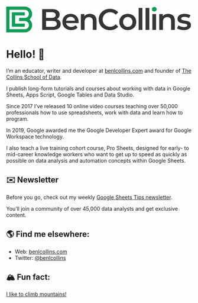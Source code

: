 ![benlcollins](BC-Horizontal-Color.jpg)
# Hello! 👋

I’m an educator, writer and developer at [benlcollins.com](https://www.benlcollins.com/) and founder of [The Collins School of Data](https://courses.benlcollins.com/).

I publish long-form tutorials  and courses about working with data in Google Sheets, Apps Script, Google Tables and Data Studio.

Since 2017 I’ve released 10 online video courses teaching over 50,000 professionals how to use spreadsheets, work with data and learn how to program.

In 2019, Google awarded me the Google Developer Expert award for Google Workspace technology.

I also teach a live training cohort course, Pro Sheets, designed for early- to mid-career knowledge workers who want to get up to speed as quickly as possible on data analysis and automation concepts within Google Sheets.

## ✉️ Newsletter

Before you go, check out my weekly [Google Sheets Tips newsletter](https://www.benlcollins.com/google-sheets-tips/).

You’ll join a community of over 45,000 data analysts and get exclusive content.

## 🌎 Find me elsewhere:

- Web: [benlcollins.com](https://www.benlcollins.com/)
- Twitter: [@benlcollins](https://twitter.com/benlcollins)

## 🏔️ Fun fact: 
[I like to climb mountains!](https://bencollinsoutdoors.com/)


